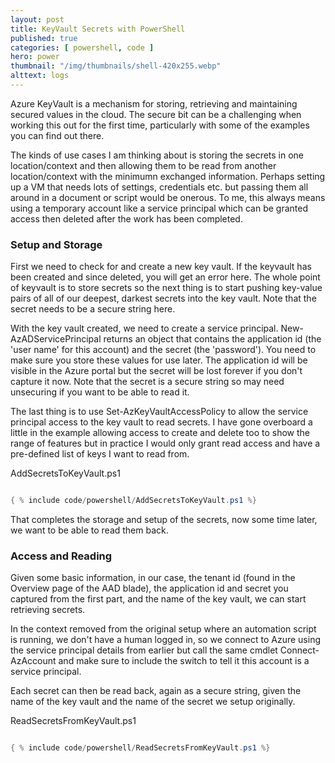 ```yaml
---
layout: post
title: KeyVault Secrets with PowerShell
published: true 
categories: [ powershell, code ] 
hero: power
thumbnail: "/img/thumbnails/shell-420x255.webp"
alttext: logs
---
```


Azure KeyVault is a mechanism for storing, retrieving and maintaining secured values in the cloud. The secure bit can be a challenging when working this out 
for the first time, particularly with some of the examples you can find out there. 

The kinds of use cases I am thinking about is storing the secrets in one location/context and then allowing them to be read from another location/context with the 
minimumn exchanged information. Perhaps setting up a VM that needs lots of settings, credentials etc. but passing them all around in a document or script would be 
onerous.  To me, this always means using a temporary account like a service principal which can be granted access then deleted after the work has been completed.


### Setup and Storage

First we need to check for and create a new key vault. If the keyvault has been created and since deleted, you will get an error here. 
The whole point of keyvault is to store secrets so the next thing is to start pushing key-value pairs of all of our deepest, darkest secrets
into the key vault. Note that the secret needs to be a secure string here.

With the key vault created, we need to create a service principal. New-AzADServicePrincipal returns an object that contains the application id (the 'user name' 
for this account) and the secret (the 'password'). You need to make sure you store these values for use later. The application id will be visible in the Azure portal but the 
secret will be lost forever if you don't capture it now. Note that the secret is a secure string so may need unsecuring if you want to be able to read it.

The last thing is to use Set-AzKeyVaultAccessPolicy to allow the service principal access to the key vault to read secrets. I have gone overboard a little in the example allowing access 
to create and delete too to show the range of features but in practice I would only grant read access and have a pre-defined list of keys I want to read from. 

AddSecretsToKeyVault.ps1
```powershell

{ % include code/powershell/AddSecretsToKeyVault.ps1 %}

```

That completes the storage and setup of the secrets, now some time later, we want to be able to read them back. 


### Access and Reading 

Given some basic information, in our case, the tenant id (found in the Overview page of the AAD blade), the application id and secret you captured from the first part, 
and the name of the key vault, we can start retrieving secrets. 

In the context removed from the original setup where an automation script is running, we don't have a human logged in, so we connect to Azure using the service 
principal details from earlier but call the same cmdlet Connect-AzAccount and make sure to include the switch to tell it this account is a service principal. 

Each secret can then be read back, again as a secure string, given the name of the key vault and the name of the secret we setup originally. 

ReadSecretsFromKeyVault.ps1
```powershell

{ % include code/powershell/ReadSecretsFromKeyVault.ps1 %}

```

